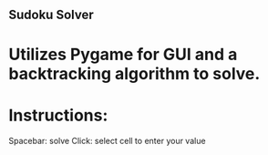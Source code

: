 ## Sudoku Solver

# Utilizes Pygame for GUI and a backtracking algorithm to solve.

# Instructions:
Spacebar: solve
Click: select cell to enter your value
